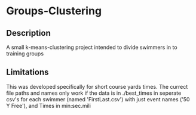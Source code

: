 # Groups-Clustering

## Description
A small k-means-clustering project intended to divide swimmers in to training groups

## Limitations
This was developed specifically for short course yards times. 
The currect file paths and names only work if the data is in ./best_times in seperate csv's for each swimmer (named 'FirstLast.csv') with just event names ('50 Y Free'), and Times in min:sec.mili
